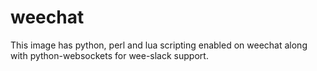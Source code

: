 # weechat

This image has python, perl and lua scripting enabled on weechat along with python-websockets for wee-slack support.
